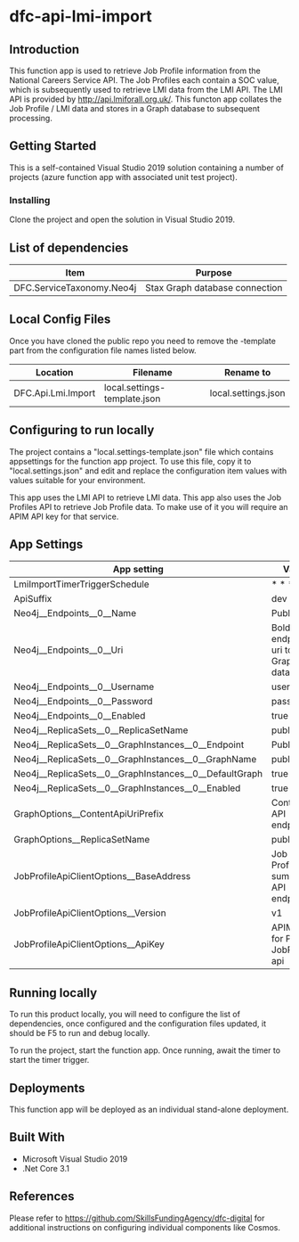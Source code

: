 # dfc-api-lmi-import
## Introduction

This function app is used to retrieve Job Profile information from the National Careers Service API. The Job Profiles each contain a SOC value, which is subsequently used to retrieve LMI data from the LMI API.
The LMI API is provided by http://api.lmiforall.org.uk/.
This functon app collates the Job Profile / LMI data and stores in a Graph database to subsequent processing.

## Getting Started

This is a self-contained Visual Studio 2019 solution containing a number of projects (azure function app with associated unit test project).

### Installing

Clone the project and open the solution in Visual Studio 2019.

## List of dependencies

|Item	|Purpose|
|-------|-------|
|DFC.ServiceTaxonomy.Neo4j|Stax Graph database connection|

## Local Config Files

Once you have cloned the public repo you need to remove the -template part from the configuration file names listed below.

| Location | Filename | Rename to |
|-------|-------|-------|
| DFC.Api.Lmi.Import |local.settings-template.json | local.settings.json |

## Configuring to run locally

The project contains a "local.settings-template.json" file which contains appsettings for the function app project. To use this file, copy it to "local.settings.json" and edit and replace the configuration item values with values suitable for your environment.

This app uses the LMI API to retrieve LMI data. This app also uses the Job Profiles API to retrieve Job Profile data. To make use of it you will require an APIM API key for that service.

## App Settings

| App setting | Value |
|-------|-------|
LmiImportTimerTriggerSchedule | * * * * * * |
ApiSuffix | dev | 
Neo4j__Endpoints__0__Name | Published |
Neo4j__Endpoints__0__Uri | Bold endpoint uri to Graph database |
Neo4j__Endpoints__0__Username | username |
Neo4j__Endpoints__0__Password | password |
Neo4j__Endpoints__0__Enabled | true |
Neo4j__ReplicaSets__0__ReplicaSetName | published |
Neo4j__ReplicaSets__0__GraphInstances__0__Endpoint | Published |
Neo4j__ReplicaSets__0__GraphInstances__0__GraphName | published |
Neo4j__ReplicaSets__0__GraphInstances__0__DefaultGraph | true |
Neo4j__ReplicaSets__0__GraphInstances__0__Enabled | true |
GraphOptions__ContentApiUriPrefix | Content API endpoint |
GraphOptions__ReplicaSetName | published |
JobProfileApiClientOptions__BaseAddress | Job Profiles summary API endpoint |
JobProfileApiClientOptions__Version | v1 |
JobProfileApiClientOptions__ApiKey | APIM key for PP JobProfiles api |

## Running locally

To run this product locally, you will need to configure the list of dependencies, once configured and the configuration files updated, it should be F5 to run and debug locally.

To run the project, start the function app. Once running, await the timer to start the timer trigger.

## Deployments

This function app will be deployed as an individual stand-alone deployment.

## Built With

* Microsoft Visual Studio 2019
* .Net Core 3.1

## References

Please refer to https://github.com/SkillsFundingAgency/dfc-digital for additional instructions on configuring individual components like Cosmos.
